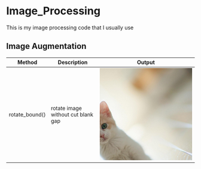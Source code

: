 # Image_Processing
This is my image processing code that I usually use  


## Image Augmentation
|Method|Description|Output|
|---|---|---|
|rotate_bound()|rotate image without cut blank gap|<img src="https://github.com/bangpc/Image_Processing/blob/master/image/output_augmentation/output_rotated.png">|
